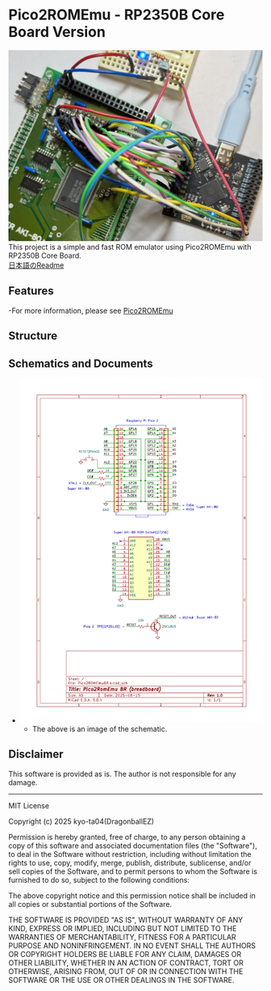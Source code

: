# Pico2ROMEmu - RP2350B Core Board Version
![Pico2ROMEmu RP2350B Core Board](./IMG/Pico2ROMEmuPCB_CoreBoard_img_1.jpg)
This project is a simple and fast ROM emulator using Pico2ROMEmu with RP2350B Core Board.  
[日本語のReadme](./README.md)
## Features
-For more information, please see [Pico2ROMEmu](https://github.com/kyo-ta04/Pico2ROMEmuBR)

## Structure

## Schematics and Documents
- ![Pico2ROMEmuBR_sch](./IMG/Pico2ROMEmuBR_sch.png)
  - The above is an image of the schematic.

## Disclaimer
This software is provided as is. The author is not responsible for any damage.

---

MIT License

Copyright (c) 2025 kyo-ta04(DragonballEZ)

Permission is hereby granted, free of charge, to any person obtaining a copy
of this software and associated documentation files (the "Software"), to deal
in the Software without restriction, including without limitation the rights
to use, copy, modify, merge, publish, distribute, sublicense, and/or sell
copies of the Software, and to permit persons to whom the Software is
furnished to do so, subject to the following conditions:

The above copyright notice and this permission notice shall be included in all
copies or substantial portions of the Software.

THE SOFTWARE IS PROVIDED "AS IS", WITHOUT WARRANTY OF ANY KIND, EXPRESS OR
IMPLIED, INCLUDING BUT NOT LIMITED TO THE WARRANTIES OF MERCHANTABILITY,
FITNESS FOR A PARTICULAR PURPOSE AND NONINFRINGEMENT. IN NO EVENT SHALL THE
AUTHORS OR COPYRIGHT HOLDERS BE LIABLE FOR ANY CLAIM, DAMAGES OR OTHER
LIABILITY, WHETHER IN AN ACTION OF CONTRACT, TORT OR OTHERWISE, ARISING FROM,
OUT OF OR IN CONNECTION WITH THE SOFTWARE OR THE USE OR OTHER DEALINGS IN THE
SOFTWARE.
